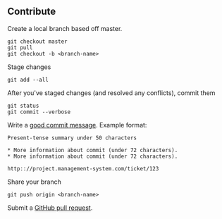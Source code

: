 Contribute
---------

Create a local branch based off master.

    git checkout master
    git pull
    git checkout -b <branch-name>

Stage changes

    git add --all
    
After you've staged changes (and resolved any conflicts), commit them

    git status
    git commit --verbose
    
Write a [good commit message]. Example format:

    Present-tense summary under 50 characters

    * More information about commit (under 72 characters).
    * More information about commit (under 72 characters).

    http:://project.management-system.com/ticket/123
    
Share your branch

    git push origin <branch-name>
    
Submit a [GitHub pull request].

[good commit message]: http://tbaggery.com/2008/04/19/a-note-about-git-commit-messages.html
[GitHub pull request]: https://help.github.com/articles/using-pull-requests/
